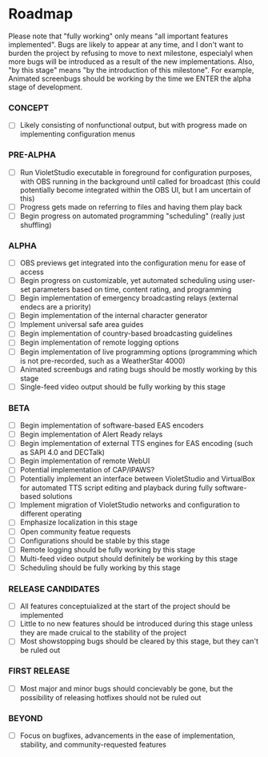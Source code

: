 # Roadmap
Please note that "fully working" only means "all important features implemented". Bugs are likely to appear at any time, and I don't want to burden the project by refusing to move to next milestone, especialyl when more bugs will be introduced as a result of the new implementations. Also, "by this stage" means "by the introduction of this milestone". For example, Animated screenbugs should be working by the time we ENTER the alpha stage of development.

### CONCEPT
- [ ] Likely consisting of nonfunctional output, but with progress made on implementing configuration menus

### PRE-ALPHA
- [ ] Run VioletStudio executable in foreground for configuration purposes, with OBS running in the background until called for broadcast (this could potentially become integrated within the OBS UI, but I am uncertain of this)
- [ ] Progress gets made on referring to files and having them play back
- [ ] Begin progress on automated programming "scheduling" (really just shuffling)

### ALPHA
- [ ] OBS previews get integrated into the configuration menu for ease of access
- [ ] Begin progress on customizable, yet automated scheduling using user-set parameters based on time, content rating, and programming
- [ ] Begin implementation of emergency broadcasting relays (external endecs are a priority)
- [ ] Begin implementation of the internal character generator
- [ ] Implement universal safe area guides
- [ ] Begin implementation of country-based broadcasting guidelines
- [ ] Begin implementation of remote logging options
- [ ] Begin implementation of live programming options (programming which is not pre-recorded, such as a WeatherStar 4000)
- [ ] Animated screenbugs and rating bugs should be mostly working by this stage
- [ ] Single-feed video output should be fully working by this stage

### BETA
- [ ] Begin implementation of software-based EAS encoders
- [ ] Begin implementation of Alert Ready relays
- [ ] Begin implementation of external TTS engines for EAS encoding (such as SAPI 4.0 and DECTalk)
- [ ] Begin implementation of remote WebUI
- [ ] Potential implementation of CAP/IPAWS?
- [ ] Potentially implement an interface between VioletStudio and VirtualBox for automated TTS script editing and playback during fully software-based solutions
- [ ] Implement migration of VioletStudio networks and configuration to different operating
- [ ] Emphasize localization in this stage
- [ ] Open community featue requests
- [ ] Configurations should be stable by this stage
- [ ] Remote logging should be fully working by this stage
- [ ] Multi-feed video output should definitely be working by this stage
- [ ] Scheduling should be fully working by this stage

### RELEASE CANDIDATES
- [ ] All features conceptuialized at the start of the project should be implemented
- [ ] Little to no new features should be introduced during this stage unless they are made cruical to the stability of the project
- [ ] Most showstopping bugs should be cleared by this stage, but they can't be ruled out

### FIRST RELEASE
- [ ] Most major and minor bugs should concievably be gone, but the possibility of releasing hotfixes should not be ruled out

### BEYOND
- [ ] Focus on bugfixes, advancements in the ease of implementation, stability, and community-requested features
